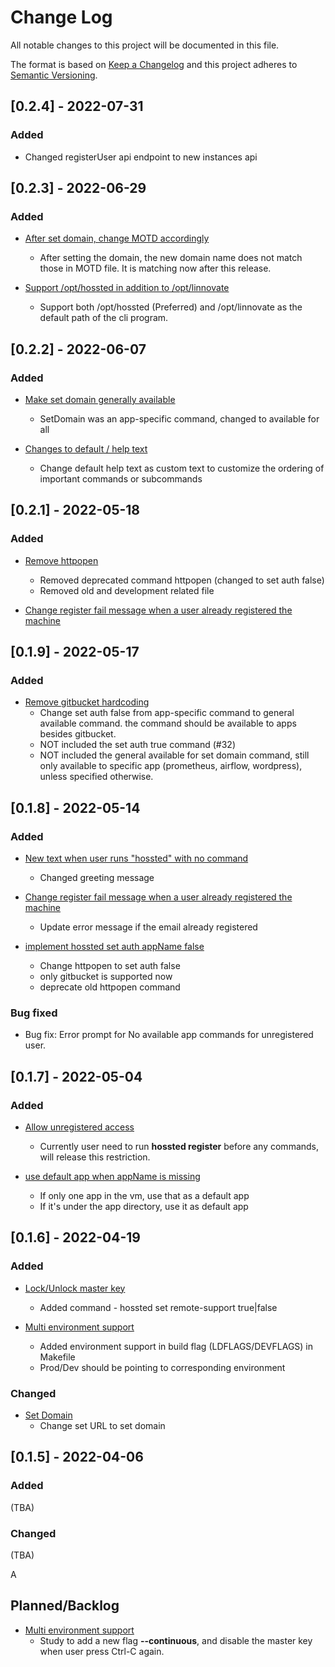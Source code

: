 # Change Log
All notable changes to this project will be documented in this file.

The format is based on [Keep a Changelog](http://keepachangelog.com/)
and this project adheres to [Semantic Versioning](http://semver.org/).

## [0.2.4] - 2022-07-31
### Added
- Changed registerUser api endpoint to new instances api
 
## [0.2.3] - 2022-06-29
### Added
- [After set domain, change MOTD accordingly](https://github.com/hossted/cli/issues/41)
  - After setting the domain, the new domain name does not match those in MOTD file. It is matching now after this release.

- [Support /opt/hossted in addition to /opt/linnovate](https://github.com/hossted/cli/issues/42)
  - Support both /opt/hossted (Preferred) and /opt/linnovate as the default path of the cli program.


## [0.2.2] - 2022-06-07
### Added

- [Make set domain generally available](https://github.com/hossted/cli/issues/39)
  - SetDomain was an app-specific command, changed to available for all

- [Changes to default / help text](https://github.com/hossted/cli/issues/37)
  - Change default help text as custom text to customize the ordering of important commands or subcommands


## [0.2.1] - 2022-05-18
### Added

- [Remove httpopen](https://github.com/hossted/cli/issues/34)
  - Removed deprecated command httpopen (changed to set auth false)
  - Removed old and development related file

- [Change register fail message when a user already registered the machine](https://github.com/hossted/cli/issues/27)


## [0.1.9] - 2022-05-17
### Added

- [Remove gitbucket hardcoding](https://github.com/hossted/cli/issues/33)
  - Change set auth false from app-specific command to general available command. the command should be available to apps besides gitbucket.
  - NOT included the set auth true command (#32)
  - NOT included the general available for set domain command, still only available to specific app (prometheus, airflow, wordpress), unless specified otherwise.


## [0.1.8] - 2022-05-14
### Added

- [New text when user runs "hossted" with no command](https://github.com/hossted/cli/issues/28)
  - Changed greeting message

- [Change register fail message when a user already registered the machine](https://github.com/hossted/cli/issues/27)
  - Update error message if the email already registered

- [implement hossted set auth appName false](https://github.com/hossted/cli/issues/15)
  - Change httpopen to set auth false
  - only gitbucket is supported now
  - deprecate old httpopen command


### Bug fixed
- Bug fix: Error prompt for No available app commands for unregistered user.



## [0.1.7] - 2022-05-04
### Added

- [Allow unregistered access](https://github.com/hossted/cli/issues/20)
  - Currently user need to run **hossted register** before any commands, will release this restriction.

- [use default app when appName is missing](https://github.com/hossted/cli/issues/25)
  - If only one app in the vm, use that as a default app
  - If it's under the app directory, use it as default app


## [0.1.6] - 2022-04-19

### Added

- [Lock/Unlock master key](https://github.com/hossted/cli/issues/17)
  - Added command - hossted set remote-support true|false

- [Multi environment support](https://github.com/hossted/cli/issues/21)
  - Added environment support in build flag (LDFLAGS/DEVFLAGS) in Makefile
  - Prod/Dev should be pointing to corresponding environment

### Changed
- [Set Domain](https://github.com/hossted/cli/issues/7)
  - Change set URL to set domain


## [0.1.5] - 2022-04-06

### Added
(TBA)

### Changed
(TBA)


A
## Planned/Backlog
- [Multi environment support](https://github.com/hossted/cli/issues/21)
  - Study to add a new flag **--continuous**, and disable the master key when user press Ctrl-C again.
